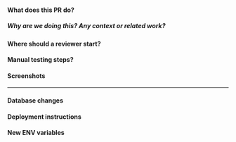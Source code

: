 #### What does this PR do?



##### Why are we doing this? Any context or related work?

#### Where should a reviewer start?

#### Manual testing steps?

#### Screenshots

---

#### Database changes

#### Deployment instructions

#### New ENV variables
